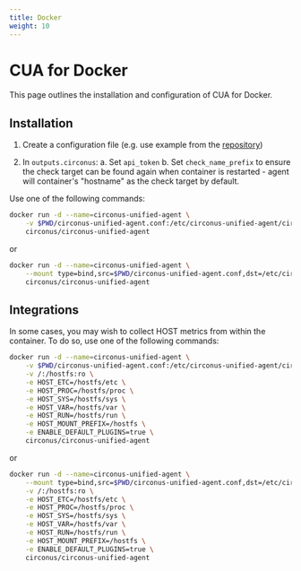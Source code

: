 ```yaml
---
title: Docker
weight: 10
---
```


# CUA for Docker

This page outlines the installation and configuration of CUA for Docker.

## Installation

1. Create a configuration file (e.g. use example from the [repository](https://github.com/circonus-labs/circonus-unified-agent/tree/master/etc/example-circonus-unified-agent.conf))

2. In `outputs.circonus`:
    a. Set `api_token`
    b. Set `check_name_prefix` to ensure the check target can be found again when container is restarted - agent will container's "hostname" as the check target by default.

Use one of the following commands:

```sh
docker run -d --name=circonus-unified-agent \
    -v $PWD/circonus-unified-agent.conf:/etc/circonus-unified-agent/circonus-unified-agent.conf:ro \
    circonus/circonus-unified-agent
```

or

```sh
docker run -d --name=circonus-unified-agent \
    --mount type=bind,src=$PWD/circonus-unified-agent.conf,dst=/etc/circonus-unified-agent/circonus-unified-agent.conf \
    circonus/circonus-unified-agent
```

## Integrations

In some cases, you may wish to collect HOST metrics from within the container. To do so, use one of the following commands:

```sh
docker run -d --name=circonus-unified-agent \
    -v $PWD/circonus-unified-agent.conf:/etc/circonus-unified-agent/circonus-unified-agent.conf:ro \
    -v /:/hostfs:ro \
    -e HOST_ETC=/hostfs/etc \
    -e HOST_PROC=/hostfs/proc \
    -e HOST_SYS=/hostfs/sys \
    -e HOST_VAR=/hostfs/var \
    -e HOST_RUN=/hostfs/run \
    -e HOST_MOUNT_PREFIX=/hostfs \
    -e ENABLE_DEFAULT_PLUGINS=true \
    circonus/circonus-unified-agent
```

or

```sh
docker run -d --name=circonus-unified-agent \
    --mount type=bind,src=$PWD/circonus-unified-agent.conf,dst=/etc/circonus-unified-agent/circonus-unified-agent.conf \
    -v /:/hostfs:ro \
    -e HOST_ETC=/hostfs/etc \
    -e HOST_PROC=/hostfs/proc \
    -e HOST_SYS=/hostfs/sys \
    -e HOST_VAR=/hostfs/var \
    -e HOST_RUN=/hostfs/run \
    -e HOST_MOUNT_PREFIX=/hostfs \
    -e ENABLE_DEFAULT_PLUGINS=true \
    circonus/circonus-unified-agent
```
